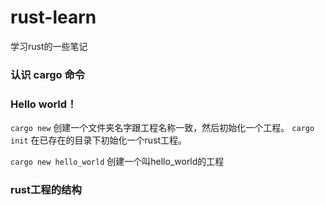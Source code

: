 # rust-learn
学习rust的一些笔记

### 认识 cargo 命令

### Hello world！
`cargo new` 创建一个文件夹名字跟工程名称一致，然后初始化一个工程。
`cargo init` 在已存在的目录下初始化一个rust工程。

`cargo new hello_world` 创建一个叫hello_world的工程

### rust工程的结构



